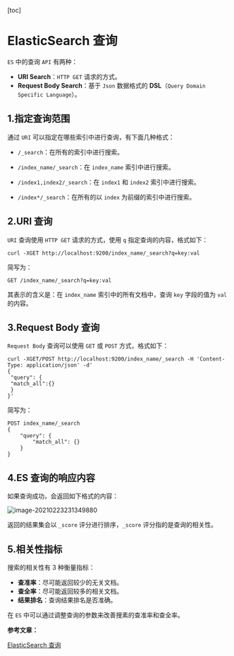 [toc]



# ElasticSearch 查询

`ES` 中的查询 `API` 有两种：

- **URI Search**：`HTTP GET` 请求的方式。
- **Request Body Search**：基于 `Json` 数据格式的 **DSL**（`Query Domain Specific Language`）。



## 1.指定查询范围

通过 `URI` 可以指定在哪些索引中进行查询，有下面几种格式：

- `/_search`：在所有的索引中进行搜索。

- `/index_name/_search`：在 `index_name` 索引中进行搜索。

- `/index1,index2/_search`：在 `index1` 和 `index2` 索引中进行搜索。

- `/index*/_search`：在所有的以 `index` 为前缀的索引中进行搜索。

  

## 2.URI 查询

`URI` 查询使用 `HTTP GET` 请求的方式，使用 `q` 指定查询的内容，格式如下：

```shell
curl -XGET http://localhost:9200/index_name/_search?q=key:val
```

简写为：

```shell
GET /index_name/_search?q=key:val
```

其表示的含义是：在 `index_name` 索引中的所有文档中，查询 `key` 字段的值为 `val` 的内容。



## 3.Request Body 查询

`Request Body` 查询可以使用 `GET` 或 `POST` 方式，格式如下：

```
curl -XGET/POST http://localhost:9200/index_name/_search -H 'Content-Type: application/json' -d'
{
 "query": {
 "match_all":{}
 }
}'
```

简写为：

```
POST index_name/_search
{
	"query": {
		"match_all": {}
	}
}
```



## 4.ES 查询的响应内容

如果查询成功，会返回如下格式的内容：

![image-20210223231349880](https://homan-blog.oss-cn-beijing.aliyuncs.com/study-demo/elastic-search-demo/image-20210223231349880.png)

返回的结果集会以 `_score` 评分进行排序，`_score` 评分指的是查询的相关性。



## 5.相关性指标

搜索的相关性有 3 种衡量指标：

- **查准率**：尽可能返回较少的无关文档。
- **查全率**：尽可能返回较多的相关文档。
- **结果排名**：查询结果排名是否准确。

在 `ES` 中可以通过调整查询的参数来改善搜素的查准率和查全率。







**参考文章：**

[ElasticSearch 查询](https://www.cnblogs.com/codeshell/p/14389415.html)